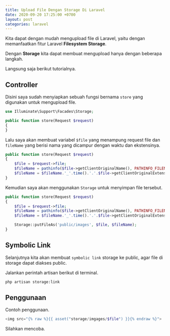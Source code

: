 ```yaml
---
title: Upload File Dengan Storage Di Laravel
date: 2020-09-20 17:25:00 +0700
layout: post
categories: laravel
---
```


Kita dapat dengan mudah mengupload file di Laravel, yaitu dengan memanfaatkan fitur Laravel **Filesystem Storage**.

Dengan **Storage** kita dapat membuat mengupload hanya dengan beberapa langkah.

Langsung saja berikut tutorialnya.

## Controller

Disini saya sudah menyiapkan sebuah fungsi bernama `store` yang digunakan untuk mengupload file.

```php
use Illuminate\Support\Facades\Storage;

public function store(Request $request)
{
}
```

Lalu saya akan membuat variabel `$file` yang menampung request file dan `fileName` yang berisi nama yang dicampur dengan waktu dan ekstensinya.

```php
public function store(Request $request)
{
    $file = $request->file;
    $fileName = pathinfo($file->getClientOriginalName(), PATHINFO_FILENAME);
    $fileName = $fileName.'_'.time().'.'.$file->getClientOriginalExtension();
}
```

Kemudian saya akan menggunakan `Storage` untuk menyimpan file tersebut.

```php
public function store(Request $request)
{
    $file = $request->file;
    $fileName = pathinfo($file->getClientOriginalName(), PATHINFO_FILENAME);
    $fileName = $fileName.'_'.time().'.'.$file->getClientOriginalExtension();

    Storage::putFileAs('public/images', $file, $fileName);
}
```

## Symbolic Link

Selanjutnya kita akan membuat `symbolic link` storage ke public, agar file di storage dapat diakses public.

Jalankan perintah artisan berikut di terminal.

```bash
php artisan storage:link
```

## Penggunaan

Contoh penggunaan.

```php
<img src="{% raw %}{{ asset("storage/imgages/$file") }}{% endraw %}">
```

Silahkan mencoba. 